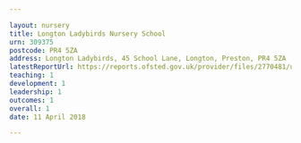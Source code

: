 ```yaml
---

layout: nursery
title: Longton Ladybirds Nursery School
urn: 309375
postcode: PR4 5ZA
address: Longton Ladybirds, 45 School Lane, Longton, Preston, PR4 5ZA
latestReportUrl: https://reports.ofsted.gov.uk/provider/files/2770481/urn/309375.pdf
teaching: 1
development: 1
leadership: 1
outcomes: 1
overall: 1
date: 11 April 2018

---
```

